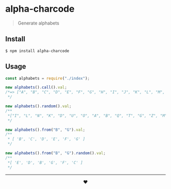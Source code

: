 # alpha-charcode

> Generate alphabets

## Install

```
$ npm install alpha-charcode
```

## Usage

```js
const alphabets = require("./index");

new alphabets().call().val;
/*=> ["A", "B", "C", "D", "E", "F", "G", "H", "I", "J", "K", "L", "M", "N", "O", "P", "Q", "R", "S", "T", "U", "V", "W" ,*"X", "Y", "Z"]
 */

new alphabets().random().val;
/**
 *["I", "L", "N", "K", "D", "U", "O", "A", "B", "Q", "T", "G", "Z", "M", "P", "Y", "F", "H", "V", "W", "C", "R", "X", "S", *"E", "J"]
 */

new alphabets().from("B", "G").val;
/**
 * [ 'B', 'C', 'D', 'E', 'F', 'G' ]
 */

new alphabets().from("B", "G").random().val;
/**
 *[ 'E', 'D', 'B', 'G', 'F', 'C' ]
 */
```

---

<div align="center">
	&hearts;
</div>
